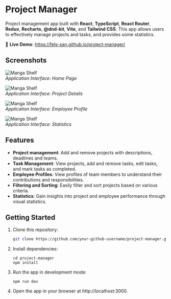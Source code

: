 # Project Manager

Project management app built with **React**, **TypeScript**, **React Router**, **Redux**, **Recharts**, **@dnd-kit**, **Vite**, and **Tailwind CSS**. This app allows users to effectively manage projects and tasks, and provides some statistics.

🔗 **Live Demo**: https://fels-san.github.io/project-manager/

## Screenshots  

![Manga Shelf](https://github.com/user-attachments/assets/5cf64a72-3970-4ad8-bc12-ee70da0c66b3)  
_Application Interface: Home Page_

![Manga Shelf](https://github.com/user-attachments/assets/2ba6099e-3cc4-491d-9299-0ced14f48580)  
_Application Interface: Project Details_

![Manga Shelf](https://github.com/user-attachments/assets/26f0eadc-24cc-45a9-b6f0-d3782c542132)  
_Application Interface: Employee Profile_  

![Manga Shelf](https://github.com/user-attachments/assets/70f34559-3e52-4d7e-8f9f-38d6024cbde9)  
_Application Interface: Statistics_  

## Features

- **Project management**: Add and remove projects with descriptions, deadlines and teams.
- **Task Management**: View projects, add and remove tasks, edit tasks, and mark tasks as completed.
- **Employee Profiles**: View profiles of team members to understand their contributions and responsibilities.
- **Filtering and Sorting**: Easily filter and sort projects based on various criteria.
- **Statistics**: Gain insights into project and employee performance through visual statistics.

## Getting Started

1. Clone this repository:

   ```bash
   git clone https://github.com/your-github-username/project-manager.git

    ```

2. Install dependencies:

    ```
    cd project-manager
    npm install
    ```

3. Run the app in development mode:
    
    ```
    npm run dev
    ```

4. Open the app in your browser at http://localhost:3000.
